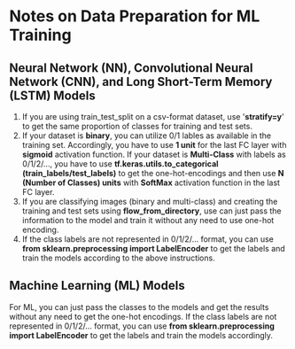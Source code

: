 # Notes on Data Preparation for ML Training
## Neural Network (NN), Convolutional Neural Network (CNN), and Long Short-Term Memory (LSTM) Models
1. If you are using train_test_split on a csv-format dataset, use '**stratify=y**' to get the same proportion of classes for training and test sets.
2. If your dataset is **binary**, you can utilize 0/1 lables as available in the training set. Accordingly, you have to use **1 unit** for the last FC layer with **sigmoid** activation function. If your dataset is **Multi-Class** with labels as 0/1/2/..., you have to use **tf.keras.utils.to_categorical (train_labels/test_labels)** to get the one-hot-encodings and then use **N (Number of Classes) units** with **SoftMax** activation function in the last FC layer. 
3. If you are classifying images (binary and multi-class) and creating the training and test sets using **flow_from_directory**, use can just pass the information to the model and train it without any need to use one-hot encoding. 
4. If the class labels are not represented in 0/1/2/... format, you can use **from sklearn.preprocessing import LabelEncoder** to get the labels and train the models according to the above instructions. 

## Machine Learning (ML) Models
For ML, you can just pass the classes to the models and get the results without any need to get the one-hot encodings. If the class labels are not represented in 0/1/2/... format, you can use **from sklearn.preprocessing import LabelEncoder** to get the labels and train the models accordingly. 
